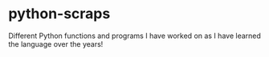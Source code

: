 # python-scraps
Different Python functions and programs I have worked on as I have learned the language over the years!
